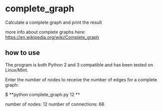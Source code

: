 # complete_graph
Calculate a complete graph and print the result

more info about complete graphs here:
https://en.wikipedia.org/wiki/Complete_graph

## how to use

The program is both Python 2 and 3 compatible and has been tested on Linux/Mint.

Enter the number of nodes to receive the number of edges for a complete graph:

$ **python complete_graph.py 12 **

number of nodes: 12
number of connections: 66
